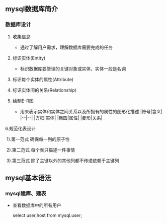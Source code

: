 ## mysql数据库简介

### 数据库设计  
1. 收集信息  
	
	- 通过了解用户需求，理解数据库需要完成的任务  
3. 标识实体(Entity)  
	
	-  标识数据库要管理的关键对象或实体，实体一般是名词  
3. 标识每个实体的属性(Attribute)  
4. 标识实体间的关系(Relationship)
5. 绘制E-R图  
	- 用来表示实体和实体之间关系以及所拥有的属性的图形化描述
|符号|含义|
|--|--|
|方框|实体|
|椭圆|属性|
|菱形|关系|



6.规范化表设计

​	1).第一范式  确保每一列的原子性

​	2).第二范式  每个表只描述一件事情

​	3).第三范式  除了主键以外的其他列都不传递依赖于主键列

## mysql基本语法

### mysql建库、建表

- 查看数据库中的所有用户

  select user,host from mysql.user;